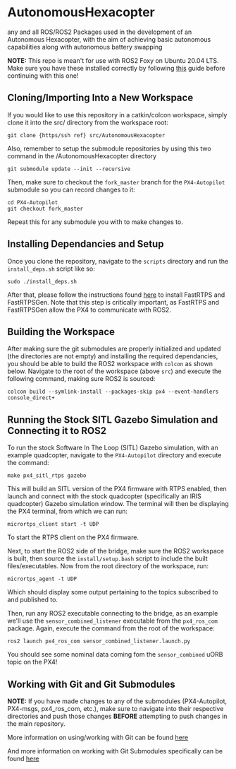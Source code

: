 # AutonomousHexacopter
any and all ROS/ROS2 Packages used in the development of an Autonomous Hexacopter, with the aim of achieving basic autonomous capabilities along with autonomous battery swapping

**NOTE:** This repo is mean't for use with ROS2 Foxy on Ubuntu 20.04 LTS. Make sure you have these installed correctly by following [this](https://github.com/uga-robotics/ROS2-training/blob/master/instructions/introduction.md) guide before continuing with this one!

## Cloning/Importing Into a New Workspace
If you would like to use this repository in a catkin/colcon workspace, simply clone it into the src/ directory from the workspace root:
```
git clone {https/ssh ref} src/AutonomousHexacopter
```
Also, remember to setup the submodule repositories by using this two command in the /AutonomousHexacopter directory
```
git submodule update --init --recursive
```
Then, make sure to checkout the `fork_master` branch for the `PX4-Autopilot` submodule so you can record changes to it:
```
cd PX4-Autopilot
git checkout fork_master
```
Repeat this for any submodule you with to make changes to.

## Installing Dependancies and Setup
Once you clone the repository, navigate to the `scripts` directory and run the `install_deps.sh` script like so:
```
sudo ./install_deps.sh
```
After that, please follow the instructions found [here](https://fast-dds.docs.eprosima.com/en/latest/installation/binaries/binaries_linux.html) to install FastRTPS and FastRTPSGen. Note that this step is critically important, as FastRTPS and FastRTPSGen allow the PX4 to communicate with ROS2.

## Building the Workspace
After making sure the git submodules are properly initialized and updated (the directories are not empty) and installing the required dependancies, you should be able to build the ROS2 workspace with `colcon` as shown below. Navigate to the root of the workspace (above `src`) and execute the following command, making sure ROS2 is sourced:
```
colcon build --symlink-install --packages-skip px4 --event-handlers console_direct+
```

## Running the Stock SITL Gazebo Simulation and Connecting it to ROS2
To run the stock Software In The Loop (SITL) Gazebo simulation, with an example quadcopter, navigate to the `PX4-Autopilot` directory and execute the command:
```
make px4_sitl_rtps gazebo
```
This will build an SITL version of the PX4 firmware with RTPS enabled, then launch and connect with the stock quadcopter (specifically an IRIS quadcopter) Gazebo simulation window. The terminal will then be displaying the PX4 terminal, from which we can run:
```
micrortps_client start -t UDP
```
To start the RTPS client on the PX4 firmware.

Next, to start the ROS2 side of the bridge, make sure the ROS2 workspace is built, then source the `install/setup.bash` script to include the built files/executables. Now from the root directory of the workspace, run:
```
micrortps_agent -t UDP
```
Which should display some output pertaining to the topics subscribed to and published to.

Then, run any ROS2 executable connecting to the bridge, as an example we'll use the `sensor_combined_listener` executable from the `px4_ros_com` package. Again, execute the command from the root of the workspace:
```
ros2 launch px4_ros_com sensor_combined_listener.launch.py 
```
You should see some nominal data coming fom the `sensor_combined` uORB topic on the PX4!

## Working with Git and Git Submodules
**NOTE:** If you have made changes to any of the submodules (PX4-Autopilot, PX4-msgs, px4_ros_com, etc.), make sure to navigate into their respective directories and push those changes **BEFORE** attempting to push changes in the main repository.

More information on using/working with Git can be found [here](https://git-scm.com/book/en/v2/Getting-Started-About-Version-Control)

And more information on working with Git Submodules specifically can be found [here](https://git-scm.com/book/en/v2/Git-Tools-Submodules)
